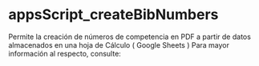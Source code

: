 # appsScript_createBibNumbers

Permite la creación de números de competencia en PDF a partir de datos almacenados en una hoja de Cálculo ( Google Sheets )
Para mayor información al respecto, consulte:
